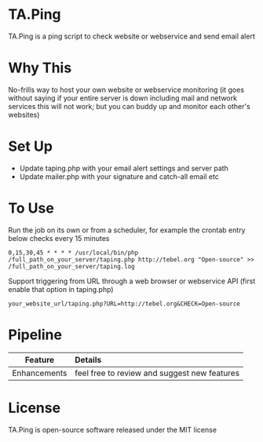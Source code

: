 # TA.Ping
TA.Ping is a ping script to check website or webservice and send email alert

# Why This
No-frills way to host your own website or webservice monitoring (it goes without saying if your entire server is down including mail and network services this will not work; but you can buddy up and monitor each other's websites)

# Set Up
- Update taping.php with your email alert settings and server path
- Update mailer.php with your signature and catch-all email etc

# To Use
Run the job on its own or from a scheduler, for example the crontab entry below checks every 15 minutes
```
0,15,30,45 * * * * /usr/local/bin/php /full_path_on_your_server/taping.php http://tebel.org "Open-source" >> /full_path_on_your_server/taping.log
```
Support triggering from URL through a web browser or webservice API (first enable that option in taping.php)
```
your_website_url/taping.php?URL=http://tebel.org&CHECK=Open-source
```

# Pipeline
Feature|Details
:-----:|:------
Enhancements|feel free to review and suggest new features

# License
TA.Ping is open-source software released under the MIT license
